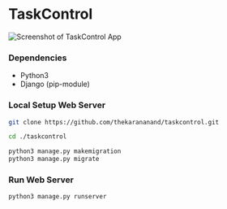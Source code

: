 # TaskControl

![Screenshot of TaskControl App](media_files/ScreenShot.png)

### Dependencies 

- Python3
- Django (pip-module)

### Local Setup Web Server

``` bash
git clone https://github.com/thekarananand/taskcontrol.git

cd ./taskcontrol

python3 manage.py makemigration
python3 manage.py migrate

```

### Run Web Server

``` bash
python3 manage.py runserver
```